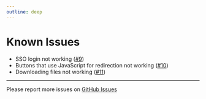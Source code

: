 ```yaml
---
outline: deep
---
```


# Known Issues

- SSO login not working ([#9](https://github.com/EastSun5566/hackdesk/issues/9))
- Buttons that use JavaScript for redirection not working ([#10](https://github.com/EastSun5566/hackdesk/issues/10))
- Downloading files not working ([#11](https://github.com/EastSun5566/hackdesk/issues/11))

---

Please report more issues on [GitHub Issues](https://github.com/EastSun5566/hackdesk/issues)
